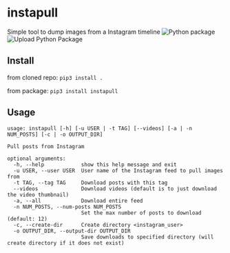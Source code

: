 # instapull
Simple tool to dump images from a Instagram timeline
![Python package](https://github.com/FrodeHus/instapull/workflows/Python%20package/badge.svg)
![Upload Python Package](https://github.com/FrodeHus/instapull/workflows/Upload%20Python%20Package/badge.svg)


## Install

from cloned repo: `pip3 install .`

from package: `pip3 install instapull`

## Usage

```
usage: instapull [-h] [-u USER | -t TAG] [--videos] [-a | -n NUM_POSTS] [-c | -o OUTPUT_DIR]

Pull posts from Instagram

optional arguments:
  -h, --help            show this help message and exit
  -u USER, --user USER  User name of the Instagram feed to pull images from
  -t TAG, --tag TAG     Download posts with this tag
  --videos              Download videos (default is to just download the video thumbnail)
  -a, --all             Download entire feed
  -n NUM_POSTS, --num-posts NUM_POSTS
                        Set the max number of posts to download (default: 12)
  -c, --create-dir      Create directory <instagram_user>
  -o OUTPUT_DIR, --output-dir OUTPUT_DIR
                        Save downloads to specified directory (will create directory if it does not exist)
         
```
